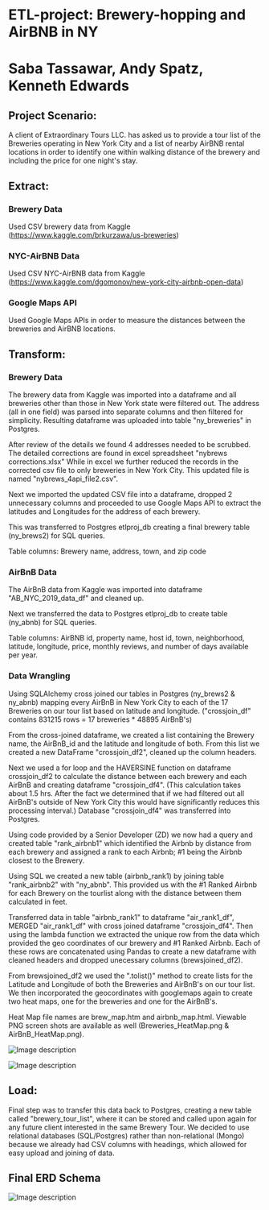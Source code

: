 # ETL-project: Brewery-hopping and AirBNB in NY
# Saba Tassawar, Andy Spatz, Kenneth Edwards

## Project Scenario:

A client of Extraordinary Tours LLC. has asked us to provide a tour list of the Breweries operating in New York City and a list of nearby AirBNB rental locations in order to identify one within walking distance of the brewery and including the price for one night's stay.


## Extract: 
### Brewery Data
Used CSV brewery data from Kaggle (https://www.kaggle.com/brkurzawa/us-breweries) 
### NYC-AirBNB Data
Used CSV NYC-AirBNB data from Kaggle (https://www.kaggle.com/dgomonov/new-york-city-airbnb-open-data)
### Google Maps API
Used Google Maps APIs in order to measure the distances between the breweries and AirBNB locations.


## Transform:
### Brewery Data
The brewery data from Kaggle was imported into a dataframe and all breweries other than those in New York state were filtered out.
The address (all in one field) was parsed into separate columns and then filtered for simplicity.
Resulting dataframe was uploaded into table "ny_breweries" in Postgres.

After review of the details we found 4 addresses needed to be scrubbed. The detailed corrections are found in excel spreadsheet "nybrews corrections.xlsx"
While in excel we further reduced the records in the corrected csv file to only breweries in New York City. 
This updated file is named "nybrews_4api_file2.csv".

Next we imported the updated CSV file into a dataframe, dropped 2 unnecessary columns and proceeded to use Google Maps API to extract the latitudes and Longitudes for the address of each brewery.

This was transferred to Postgres etlproj_db creating a final brewery table (ny_brews2) for SQL queries.

Table columns:  Brewery name, address, town, and zip code

### AirBnB Data
The AirBnB data from Kaggle was imported into dataframe "AB_NYC_2019_data_df" and cleaned up.

Next we transferred the data to Postgres etlproj_db to create table (ny_abnb) for SQL queries.

Table columns: AirBNB id, property name, host id, town, neighborhood, latitude, longitude, price, monthly reviews, and number of days available per year.

### Data Wrangling
Using SQLAlchemy cross joined our tables in Postgres (ny_brews2 & ny_abnb) mapping every AirBnB in New York City to each of the 17 Breweries on our tour list based on latitude and longitude. ("crossjoin_df" contains 831215 rows = 17 breweries * 48895 AirBnB's)

From the cross-joined dataframe, we created a list containing the Brewery name, the AirBnB_id and the latitude and longitude of both.
From this list we created a new DataFrame "crossjoin_df2", cleaned up the column headers. 

Next we used a for loop and the HAVERSINE function on dataframe crossjoin_df2 to calculate the distance between each brewery and each AirBnB and creating dataframe "crossjoin_df4". (This calculation takes about 1.5 hrs. After the fact we determined that if we had filtered out all AirBnB's outside of New York City this would have significantly reduces this processing interval.) Database "crossjoin_df4" was transferred into Postgres.

Using code provided by a Senior Developer (ZD) we now had a query and created table "rank_airbnb1" which identified the Airbnb by distance from each brewery and assigned a rank to each Airbnb; #1 being the Airbnb closest to the Brewery.

Using SQL we created a new table (airbnb_rank1) by joining table "rank_airbnb2" with "ny_abnb". This provided us with the #1 Ranked Airbnb for each Brewery on the tourlist along with the distance between them calculated in feet.

Transferred data in table "airbnb_rank1" to dataframe "air_rank1_df", MERGED "air_rank1_df" with cross joined dataframe "crossjoin_df4". Then using the lambda function we extracted the unique row from the data which provided the geo coordinates of our brewery and #1 Ranked Airbnb. Each of these rows are concatenated using Pandas to create a new dataframe with cleaned headers and dropped unecessary columns (brewsjoined_df2).

From brewsjoined_df2 we used the ".tolist()" method to create lists for the Latitude and Longitude of both the Breweries and AirBnB's on our tour list. We then incorporated the geocordinates with googlemaps again to create two heat maps, one for the breweries and one for the AirBnB's.

Heat Map file names are brew_map.htm and airbnb_map.html. Viewable PNG screen shots are available as well (Breweries_HeatMap.png & AirBnB_HeatMap.png).

![Image description](https://github.com/SabaTass/ETL-project/blob/master/Pics/Breweries_HeatMap.PNG)

![Image description](https://github.com/SabaTass/ETL-project/blob/master/Pics/AirBnB_HeatMap.PNG)


## Load: 

Final step was to transfer this data back to Postgres, creating a new table called "brewery_tour_list", where it can be stored and called upon again for any future client interested in the same Brewery Tour.  We decided to use relational databases (SQL/Postgres) rather than non-relational (Mongo) because we already had CSV columns with headings, which allowed for easy upload and joining of data.

## Final ERD Schema

![Image description](https://github.com/SabaTass/ETL-project/blob/master/brewery_erd.png) 
